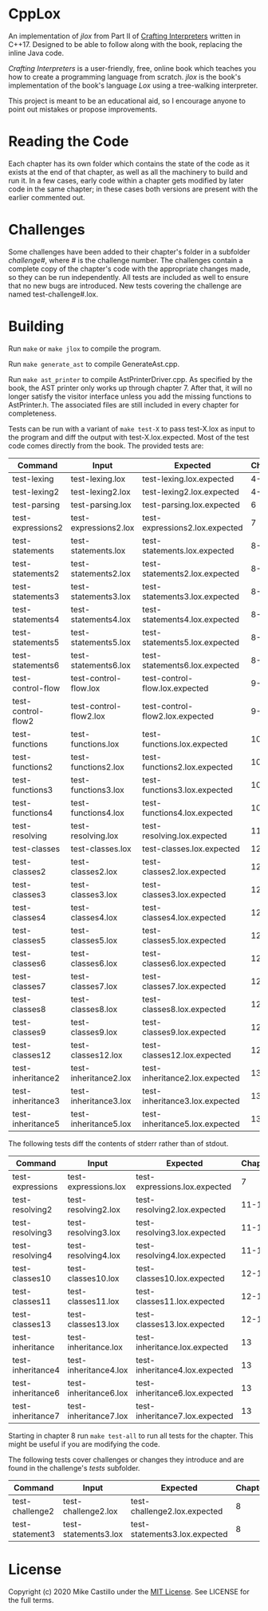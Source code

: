 # CppLox

An implementation of *jlox* from Part II of [Crafting Interpreters](https://www.craftinginterpreters.com/) written in C++17. Designed to be able to follow along with the book, replacing the inline Java code.

*Crafting Interpreters* is a user-friendly, free, online book which teaches you how to create a programming language from scratch. *jlox* is the book's implementation of the book's language *Lox* using a tree-walking interpreter.

This project is meant to be an educational aid, so I encourage anyone to point out mistakes or propose improvements.


# Reading the Code

Each chapter has its own folder which contains the state of the code as it exists at the end of that chapter, as well as all the machinery to build and run it. In a few cases, early code within a chapter gets modified by later code in the same chapter; in these cases both versions are present with the earlier commented out.


# Challenges

Some challenges have been added to their chapter's folder in a subfolder *challenge#*, where # is the challenge number. The challenges contain a complete copy of the chapter's code with the appropriate changes made, so they can be run independently. All tests are included as well to ensure that no new bugs are introduced. New tests covering the challenge are named test-challenge#.lox.


# Building

Run `make` or `make jlox` to compile the program.

Run `make generate_ast` to compile GenerateAst.cpp.

Run `make ast_printer` to compile AstPrinterDriver.cpp. As specified by the book, the AST printer only works up through chapter 7. After that, it will no longer satisfy the visitor interface unless you add the missing functions to AstPrinter.h. The associated files are still included in every chapter for completeness.

Tests can be run with a variant of `make test-X` to pass test-X.lox as input to the program and diff the output with test-X.lox.expected. Most of the test code comes directly from the book. The provided tests are:

| Command            | Input                  | Expected                        | Chapters |
| ------------------ | ---------------------- | ------------------------------- | -------- |
| test-lexing        | test-lexing.lox        | test-lexing.lox.expected        | 4-5      |
| test-lexing2       | test-lexing2.lox       | test-lexing2.lox.expected       | 4-5      |
| test-parsing       | test-parsing.lox       | test-parsing.lox.expected       | 6        |
| test-expressions2  | test-expressions2.lox  | test-expressions2.lox.expected  | 7        |
| test-statements    | test-statements.lox    | test-statements.lox.expected    | 8-13     |
| test-statements2   | test-statements2.lox   | test-statements2.lox.expected   | 8-13     |
| test-statements3   | test-statements3.lox   | test-statements3.lox.expected   | 8-13     |
| test-statements4   | test-statements4.lox   | test-statements4.lox.expected   | 8-13     |
| test-statements5   | test-statements5.lox   | test-statements5.lox.expected   | 8-13     |
| test-statements6   | test-statements6.lox   | test-statements6.lox.expected   | 8-13     |
| test-control-flow  | test-control-flow.lox  | test-control-flow.lox.expected  | 9-13     |
| test-control-flow2 | test-control-flow2.lox | test-control-flow2.lox.expected | 9-13     |
| test-functions     | test-functions.lox     | test-functions.lox.expected     | 10-13    |
| test-functions2    | test-functions2.lox    | test-functions2.lox.expected    | 10-13    |
| test-functions3    | test-functions3.lox    | test-functions3.lox.expected    | 10-13    |
| test-functions4    | test-functions4.lox    | test-functions4.lox.expected    | 10-13    |
| test-resolving     | test-resolving.lox     | test-resolving.lox.expected     | 11-13    |
| test-classes       | test-classes.lox       | test-classes.lox.expected       | 12-13    |
| test-classes2      | test-classes2.lox      | test-classes2.lox.expected      | 12-13    |
| test-classes3      | test-classes3.lox      | test-classes3.lox.expected      | 12-13    |
| test-classes4      | test-classes4.lox      | test-classes4.lox.expected      | 12-13    |
| test-classes5      | test-classes5.lox      | test-classes5.lox.expected      | 12-13    |
| test-classes6      | test-classes6.lox      | test-classes6.lox.expected      | 12-13    |
| test-classes7      | test-classes7.lox      | test-classes7.lox.expected      | 12-13    |
| test-classes8      | test-classes8.lox      | test-classes8.lox.expected      | 12-13    |
| test-classes9      | test-classes9.lox      | test-classes9.lox.expected      | 12-13    |
| test-classes12     | test-classes12.lox     | test-classes12.lox.expected     | 12-13    |
| test-inheritance2  | test-inheritance2.lox  | test-inheritance2.lox.expected  | 13       |
| test-inheritance3  | test-inheritance3.lox  | test-inheritance3.lox.expected  | 13       |
| test-inheritance5  | test-inheritance5.lox  | test-inheritance5.lox.expected  | 13       |

The following tests diff the contents of stderr rather than of stdout.

| Command           | Input                 | Expected                       | Chapters |
| ----------------- | --------------------- | ------------------------------ | -------- |
| test-expressions  | test-expressions.lox  | test-expressions.lox.expected  | 7        |
| test-resolving2   | test-resolving2.lox   | test-resolving2.lox.expected   | 11-13    |
| test-resolving3   | test-resolving3.lox   | test-resolving3.lox.expected   | 11-13    |
| test-resolving4   | test-resolving4.lox   | test-resolving4.lox.expected   | 11-13    |
| test-classes10    | test-classes10.lox    | test-classes10.lox.expected    | 12-13    |
| test-classes11    | test-classes11.lox    | test-classes11.lox.expected    | 12-13    |
| test-classes13    | test-classes13.lox    | test-classes13.lox.expected    | 12-13    |
| test-inheritance  | test-inheritance.lox  | test-inheritance.lox.expected  | 13       |
| test-inheritance4 | test-inheritance4.lox | test-inheritance4.lox.expected | 13       |
| test-inheritance6 | test-inheritance6.lox | test-inheritance6.lox.expected | 13       |
| test-inheritance7 | test-inheritance7.lox | test-inheritance7.lox.expected | 13       |

Starting in chapter 8 run `make test-all` to run all tests for the chapter. This might be useful if you are modifying the code.

The following tests cover challenges or changes they introduce and are found in the challenge's *tests* subfolder.

| Command           | Input                 | Expected                       | Chapter | Stream |
| ----------------- | --------------------- | ------------------------------ | ------- | ------ |
| test-challenge2   | test-challenge2.lox   | test-challenge2.lox.expected   | 8       | stderr |
| test-statement3   | test-statements3.lox  | test-statements3.lox.expected  | 8       | stderr |


# License

Copyright (c) 2020 Mike Castillo under the [MIT License](https://choosealicense.com/licenses/mit/). See LICENSE for the full terms.
